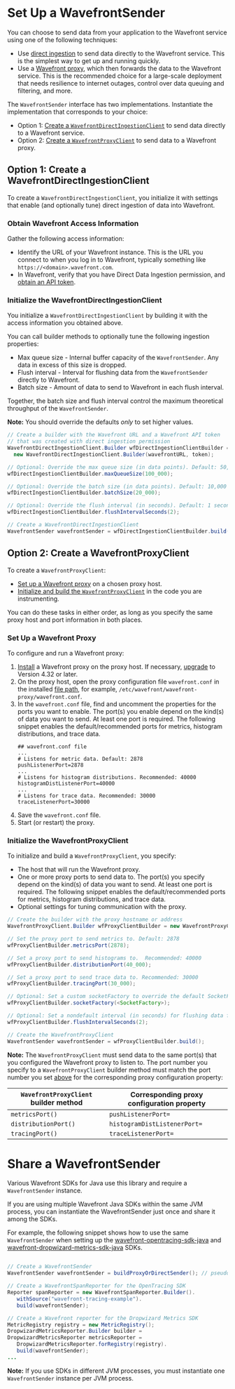 # Set Up a WavefrontSender
You can choose to send data from your application to the Wavefront service using one of the following techniques:
* Use [direct ingestion](https://docs.wavefront.com/direct_ingestion.html) to send data directly to the Wavefront service. This is the simplest way to get up and running quickly.
* Use a [Wavefront proxy](https://docs.wavefront.com/proxies.html), which then forwards the data to the Wavefront service. This is the recommended choice for a large-scale deployment that needs resilience to internet outages, control over data queuing and filtering, and more. 

The `WavefrontSender` interface has two implementations. Instantiate the implementation that corresponds to your choice:
* Option 1: [Create a `WavefrontDirectIngestionClient`](#option-1-create-a-wavefrontdirectingestionclient) to send data directly to a Wavefront service.
* Option 2: [Create a `WavefrontProxyClient`](#option-2-create-a-wavefrontproxyclient) to send data to a Wavefront proxy.

## Option 1: Create a WavefrontDirectIngestionClient
To create a `WavefrontDirectIngestionClient`, you initialize it with settings that enable (and optionally tune) direct ingestion of data into Wavefront.

### Obtain Wavefront Access Information
Gather the following access information:

* Identify the URL of your Wavefront instance. This is the URL you connect to when you log in to Wavefront, typically something like `https://<domain>.wavefront.com`.
* In Wavefront, verify that you have Direct Data Ingestion permission, and [obtain an API token](http://docs.wavefront.com/wavefront_api.html#generating-an-api-token).

### Initialize the WavefrontDirectIngestionClient
You initialize a `WavefrontDirectIngestionClient` by building it with the access information you obtained above.

You can call builder methods to optionally tune the following ingestion properties:

* Max queue size - Internal buffer capacity of the `WavefrontSender`. Any data in excess of this size is dropped.
* Flush interval - Interval for flushing data from the `WavefrontSender` directly to Wavefront.
* Batch size - Amount of data to send to Wavefront in each flush interval.

Together, the batch size and flush interval control the maximum theoretical throughput of the `WavefrontSender`.

**Note:** You should override the defaults _only_ to set higher values.

```java
// Create a builder with the Wavefront URL and a Wavefront API token
// that was created with direct ingestion permission
WavefrontDirectIngestionClient.Builder wfDirectIngestionClientBuilder =
  new WavefrontDirectIngestionClient.Builder(wavefrontURL, token);

// Optional: Override the max queue size (in data points). Default: 50,000
wfDirectIngestionClientBuilder.maxQueueSize(100_000);

// Optional: Override the batch size (in data points). Default: 10,000
wfDirectIngestionClientBuilder.batchSize(20_000);

// Optional: Override the flush interval (in seconds). Default: 1 second
wfDirectIngestionClientBuilder.flushIntervalSeconds(2);

// Create a WavefrontDirectIngestionClient
WavefrontSender wavefrontSender = wfDirectIngestionClientBuilder.build();
 ```

## Option 2: Create a WavefrontProxyClient
To create a `WavefrontProxyClient`: 

* [Set up a Wavefront proxy](#set-up-a-wavefront-proxy) on a chosen proxy host.
* [Initialize and build the `WavefrontProxyClient`](#initialize-the-wavefrontproxyclient) in the code you are instrumenting. 

You can do these tasks in either order, as long as you specify the same proxy host and port information in both places.

### Set Up a Wavefront Proxy
To configure and run a Wavefront proxy:
 1. [Install](http://docs.wavefront.com/proxies_installing.html) a Wavefront proxy on the proxy host. If necessary, [upgrade](http://docs.wavefront.com/proxies_installing.html#upgrading-a-proxy)  to Version 4.32 or later.
 2. On the proxy host, open the proxy configuration file `wavefront.conf` in the installed [file path](http://docs.wavefront.com/proxies_configuring.html#paths), for example, `/etc/wavefront/wavefront-proxy/wavefront.conf`.
 3. In the `wavefront.conf` file, find and uncomment the properties for the ports you want to enable. The port(s) you enable depend on the kind(s) of data you want to send. At least one port is required. The following snippet enables the default/recommended ports for metrics, histogram distributions, and trace data.  
    ```
    ## wavefront.conf file
    ...
    # Listens for metric data. Default: 2878
    pushListenerPort=2878
    ...
    # Listens for histogram distributions. Recommended: 40000
    histogramDistListenerPort=40000
    ...
    # Listens for trace data. Recommended: 30000
    traceListenerPort=30000
    ```
 4. Save the `wavefront.conf` file.
 5. Start (or restart) the proxy.

### Initialize the WavefrontProxyClient

To initialize and build a `WavefrontProxyClient`, you specify:
* The host that will run the Wavefront proxy.
* One or more proxy ports to send data to. The port(s) you specify depend on the kind(s) of data you want to send. At least one port is required. The following snippet enables the default/recommended ports for metrics, histogram distributions, and trace data.
* Optional settings for tuning communication with the proxy.


```java
// Create the builder with the proxy hostname or address
WavefrontProxyClient.Builder wfProxyClientBuilder = new WavefrontProxyClient.Builder(proxyHostName);

// Set the proxy port to send metrics to. Default: 2878
wfProxyClientBuilder.metricsPort(2878);

// Set a proxy port to send histograms to.  Recommended: 40000
wfProxyClientBuilder.distributionPort(40_000);

// Set a proxy port to send trace data to. Recommended: 30000
wfProxyClientBuilder.tracingPort(30_000);

// Optional: Set a custom socketFactory to override the default SocketFactory
wfProxyClientBuilder.socketFactory(<SocketFactory>);

// Optional: Set a nondefault interval (in seconds) for flushing data from the sender to the proxy. Default: 5 seconds
wfProxyClientBuilder.flushIntervalSeconds(2);

// Create the WavefrontProxyClient
WavefrontSender wavefrontSender = wfProxyClientBuilder.build();
 ```

**Note:** The `WavefrontProxyClient` must send data to the same port(s) that you configured the Wavefront proxy to listen to. The port number you specify to a `WavefrontProxyClient` builder method must match the port number you set [above](#set-up-a-wavefront-proxy) for the corresponding proxy configuration property: 

| `WavefrontProxyClient` builder method | Corresponding proxy configuration property |
| ----- | -------- |
| `metricsPort()` | `pushListenerPort=` |
| `distributionPort()` | `histogramDistListenerPort=` |
| `tracingPort()` | `traceListenerPort=` |
 
# Share a WavefrontSender

Various Wavefront SDKs for Java use this library and require a `WavefrontSender` instance.

If you are using multiple Wavefront Java SDKs within the same JVM process, you can instantiate the WavefrontSender just once and share it among the SDKs. 
 
For example, the following snippet shows how to use the same `WavefrontSender` when setting up the [wavefront-opentracing-sdk-java](https://github.com/wavefrontHQ/wavefront-opentracing-sdk-java) and  [wavefront-dropwizard-metrics-sdk-java](https://github.com/wavefrontHQ/wavefront-dropwizard-metrics-sdk-java) SDKs.

```java

// Create a WavefrontSender
WavefrontSender wavefrontSender = buildProxyOrDirectSender(); // pseudocode

// Create a WavefrontSpanReporter for the OpenTracing SDK
Reporter spanReporter = new WavefrontSpanReporter.Builder().
   withSource("wavefront-tracing-example").
   build(wavefrontSender);

// Create a Wavefront reporter for the Dropwizard Metrics SDK
MetricRegistry registry = new MetricRegistry();
DropwizardMetricsReporter.Builder builder =   
DropwizardMetricsReporter metricsReporter =
   DropwizardMetricsReporter.forRegistry(registry).
   build(wavefrontSender);
...
```

**Note:** If you use SDKs in different JVM processes, you must instantiate one `WavefrontSender` instance per JVM process.
